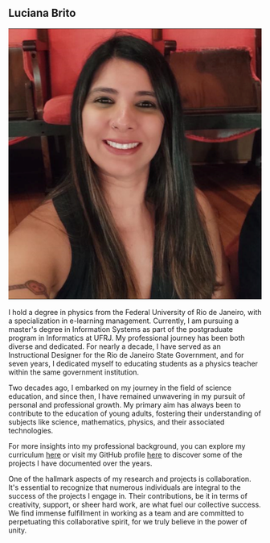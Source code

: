 ## Luciana Brito

<img src="lubrito.png" alt="Minha Foto de Perfil">


I hold a degree in physics from the Federal University of Rio de Janeiro, with a specialization in e-learning management. Currently, I am pursuing a master's degree in Information Systems as part of the postgraduate program in Informatics at UFRJ. My professional journey has been both diverse and dedicated. For nearly a decade, I have served as an Instructional Designer for the Rio de Janeiro State Government, and for seven years, I dedicated myself to educating students as a physics teacher within the same government institution.

Two decades ago, I embarked on my journey in the field of science education, and since then, I have remained unwavering in my pursuit of personal and professional growth. My primary aim has always been to contribute to the education of young adults, fostering their understanding of subjects like science, mathematics, physics, and their associated technologies. 

For more insights into my professional background, you can explore my curriculum [here](http://lattes.cnpq.br/2381774237594958) or visit my GitHub profile [here](https://github.com/Lu-Brito) to discover some of the projects I have documented over the years.

One of the hallmark aspects of my research and projects is collaboration. It's essential to recognize that numerous individuals are integral to the success of the projects I engage in. Their contributions, be it in terms of creativity, support, or sheer hard work, are what fuel our collective success. We find immense fulfillment in working as a team and are committed to perpetuating this collaborative spirit, for we truly believe in the power of unity.
